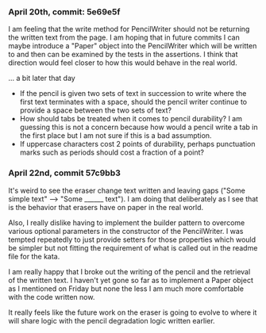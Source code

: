 ### April 20th, commit: 5e69e5f

I am feeling that the write method for PencilWriter should not be returning the written text from the page.
I am hoping that in future commits I can maybe introduce a "Paper" object into the PencilWriter which will be written
to and then can be examined by the tests in the assertions.  I think that direction would feel closer to how this would
behave in the real world.

... a bit later that day

- If the pencil is given two sets of text in succession to write where the first text terminates with a space, should the
pencil writer continue to provide a space between the two sets of text?
- How should tabs be treated when it comes to pencil durability?  I am guessing this is not a concern because how would a
pencil write a tab in the first place but I am not sure if this is a bad assumption.
- If uppercase characters cost 2 points of durability, perhaps punctuation marks such as periods should cost a fraction 
of a point?

### April 22nd, commit 57c9bb3

It's weird to see the eraser change text written and leaving gaps ("Some simple text" --> "Some ______ text").  I am
doing that deliberately as I see that is the behavior that erasers have on paper in the real world.

Also, I really dislike having to implement the builder pattern to overcome various optional parameters in the 
constructor of the PencilWriter.  I was tempted repeatedly to just provide setters for those properties which would be 
simpler but not fitting the requirement of what is called out in the readme file for the kata.

I am really happy that I broke out the writing of the pencil and the retrieval of the written text.  I haven't yet gone
so far as to implement a Paper object as I mentioned on Friday but none the less I am much more comfortable with the
code written now.

It really feels like the future work on the eraser is going to evolve to where it will share logic with the pencil
degradation logic written earlier.